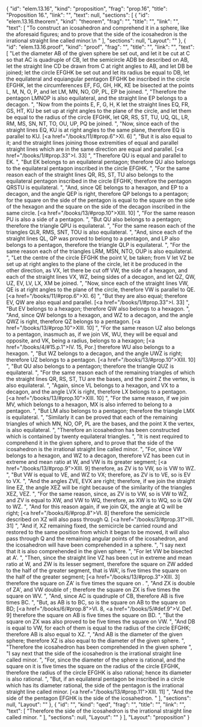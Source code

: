 {
  "id": "elem.13.16",
  "kind": "proposition",
  "frag": "prop.16",
  "title": "Proposition 16.",
  "link": "",
  "text": null,
  "sections": [
    {
      "id": "elem.13.16.theorem",
      "kind": "theorem",
      "frag": "",
      "title": "",
      "link": "",
      "text": [
        "To construct an icosahedron and comprehend it in a sphere, like the aforesaid figures; and to prove that the side of the icosahedron is the irrational straight line called minor.\n      "
      ],
      "sections": null,
      "Layout": ""
    },
    {
      "id": "elem.13.16.proof",
      "kind": "proof",
      "frag": "",
      "title": "",
      "link": "",
      "text": [
        "Let the diameter AB of the given sphere be set out, and let it be cut at C so that AC is quadruple of CB, let the semicircle ADB be described on AB, let the straight line CD be drawn from C at right angles to AB, and let DB be joined;  let the circle EFGHK be set out and let its radius be equal to DB, let the equilateral and equiangular pentagon EFGHK be inscribed in the circle EFGHK, let the circumferences EF, FG, GH, HK, KE be bisected at the points L, M, N, O, P, and let LM, MN, NO, OP, PL, EP be joined. ",
        "Therefore the pentagon LMNOP is also equilateral, and the straight line EP belongs to a decagon. ",
        "Now from the points E, F, G, H, K let the straight lines EQ, FR, GS, HT, KU be set up at right angles to the plane of the circle, and let them be equal to the radius of the circle EFGHK, let QR, RS, ST, TU, UQ, QL, LR, RM, MS, SN, NT, TO, OU, UP, PQ be joined. ",
        "Now, since each of the straight lines EQ, KU is at right angles to the same plane, therefore EQ is parallel to KU. [<a href=\"/books/11/#prop.6\">XI. 6</a>] ",
        "But it is also equal to it; and the straight lines joining those extremities of equal and parallel straight lines which are in the same direction are equal and parallel. [<a href=\"/books/1/#prop.33\">I. 33</a>] ",
        "Therefore QU is equal and parallel to EK. ",
        "But EK belongs to an equilateral pentagon; therefore QU also belongs to the equilateral pentagon inscribed in the circle EFGHK. ",
        "For the same reason each of the straight lines QR, RS, ST, TU also belongs to the equilateral pentagon inscribed in the circle EFGHK; therefore the pentagon QRSTU is equilateral. ",
        "And, since QE belongs to a hexagon, and EP to a decagon, and the angle QEP is right, therefore QP belongs to a pentagon; for the square on the side of the pentagon is equal to the square on the side of the hexagon and the square on the side of the decagon inscribed in the same circle. [<a href=\"/books/13/#prop.10\">XIII. 10</a>] ",
        "For the same reason PU is also a side of a pentagon. ",
        "But QU also belongs to a pentagon; therefore the triangle QPU is equilateral. ",
        "For the same reason each of the triangles QLR, RMS, SNT, TOU is also equilateral. ",
        "And, since each of the straight lines QL, QP was proved to belong to a pentagon, and LP also belongs to a pentagon, therefore the triangle QLP is equilateral. ",
        "For the same reason each of the triangles LRM, MSN, NTO, OUP is also equilateral. ",
        "Let the centre of the circle EFGHK the point V, be taken; from V let VZ be set up at right angles to the plane of the circle, let it be produced in the other direction, as VX, let there be cut off VW, the side of a hexagon, and each of the straight lines VX, WZ, being sides of a decagon, and let QZ, QW, UZ, EV, LV, LX, XM be joined. ",
        "Now, since each of the straight lines VW, QE is at right angles to the plane of the circle, therefore VW is parallel to QE. [<a href=\"/books/11/#prop.6\">XI. 6</a>] ",
        "But they are also equal; therefore EV, QW are also equal and parallel. [<a href=\"/books/1/#prop.33\">I. 33</a>] ",
        "But EV belongs to a hexagon; therefore QW also belongs to a hexagon. ",
        "And, since QW belongs to a hexagon, and WZ to a decagon, and the angle QWZ is right, therefore QZ belongs to a pentagon. [<a href=\"/books/13/#prop.10\">XIII. 10</a>] ",
        "For the same reason UZ also belongs to a pentagon, inasmuch as, if we join VK, WU, they will be equal and opposite, and VK, being a radius, belongs to a hexagon; [<a href=\"/books/4/#15.p.1\">IV. 15, Por.</a>] therefore WU also belongs to a hexagon. ",
        "But WZ belongs to a decagon, and the angle UWZ is right; therefore UZ belongs to a pentagon. [<a href=\"/books/13/#prop.10\">XIII. 10</a>] ",
        "But QU also belongs to a pentagon; therefore the triangle QUZ is equilateral. ",
        "For the same reason each of the remaining triangles of which the straight lines QR, RS, ST, TU are the bases, and the point Z the vertex, is also equilateral. ",
        "Again, since VL belongs to a hexagon, and VX to a decagon, and the angle LVX is right, therefore LX belongs to a pentagon. [<a href=\"/books/13/#prop.10\">XIII. 10</a>] ",
        "For the same reason, if we join MV, which belongs to a hexagon, MX is also inferred to belong to a pentagon. ",
        "But LM also belongs to a pentagon; therefore the triangle LMX is equilateral. ",
        "Similarly it can be proved that each of the remaining triangles of which MN, NO, OP, PL are the bases, and the point X the vertex, is also equilateral. ",
        "Therefore an icosahedron has been constructed which is contained by twenty equilateral triangles. ",
        "It is next required to comprehend it in the given sphere, and to prove that the side of the icosahedron is the irrational straight line called minor. ",
        "For, since VW belongs to a hexagon, and WZ to a decagon, therefore VZ has been cut in extreme and mean ratio at W, and VW is its greater segment; [<a href=\"/books/13/#prop.9\">XIII. 9</a>] therefore, as ZV is to VW, so is VW to WZ. ",
        "But VW is equal to VE, and WZ to VX; therefore, as ZV is to VE, so is EV to VX. ",
        "And the angles ZVE, EVX are right; therefore, if we join the straight line EZ, the angle XEZ will be right because of the similarity of the triangles XEZ, VEZ. ",
        "For the same reason, since, as ZV is to VW, so is VW to WZ, and ZV is equal to XW, and VW to WQ, therefore, as XW is to WQ, so is QW to WZ. ",
        "And for this reason again, if we join QX, the angle at Q will be right; [<a href=\"/books/6/#prop.8\">VI. 8</a>] therefore the semicircle described on XZ will also pass through Q. [<a href=\"/books/3/#prop.31\">III. 31</a>] ",
        "And if, XZ remaining fixed, the semicircle be carried round and restored to the same position from which it began to be moved, it will also pass through Q and the remaining angular points of the icosahedron, and the icosahedron will have been comprehended in a sphere. ",
        "I say next that it is also comprehended in the given sphere. ",
        "For let VW be bisected at A'. ",
        "Then, since the straight line VZ has been cut in extreme and mean ratio at W, and ZW is its lesser segment, therefore the square on ZW added to the half of the greater segment, that is WA', is five times the square on the half of the greater segment; [<a href=\"/books/13/#prop.3\">XIII. 3</a>] therefore the square on ZA' is five times the square on . ",
        "And ZX is double of ZA', and VW double of ; therefore the square on ZX is five times the square on WV. ",
        "And, since AC is quadruple of CB, therefore AB is five times BC. ",
        "But, as AB is to BC, so is the square on AB to the square on BD; [<a href=\"/books/6/#prop.8\">VI. 8</a>, <a href=\"/books/5/#def.9\">V. Def. 9</a>] therefore the square on AB is five times the square on BD. ",
        "But the square on ZX was also proved to be five times the square on VW. ",
        "And DB is equal to VW, for each of them is equal to the radius of the circle EFGHK; therefore AB is also equal to XZ. ",
        "And AB is the diameter of the given sphere; therefore XZ is also equal to the diameter of the given sphere. ",
        "Therefore the icosahedron has been comprehended in the given sphere ",
        "I say next that the side of the icosahedron is the irrational straight line called minor. ",
        "For, since the diameter of the sphere is rational, and the square on it is five times the square on the radius of the circle EFGHK, therefore the radius of the circle EFGHK is also rational; hence its diameter is also rational. ",
        "But, if an equilateral pentagon be inscribed in a circle which has its diameter rational, the side of the pentagon is the irrational straight line called minor. [<a href=\"/books/13/#prop.11\">XIII. 11</a>] ",
        "And the side of the pentagon EFGHK is the side of the icosahedron. "
      ],
      "sections": null,
      "Layout": ""
    },
    {
      "id": "",
      "kind": "qed",
      "frag": "",
      "title": "",
      "link": "",
      "text": [
        "Therefore the side of the icosahedron is the irrational straight line called minor. "
      ],
      "sections": null,
      "Layout": ""
    }
  ],
  "Layout": "proposition"
}
